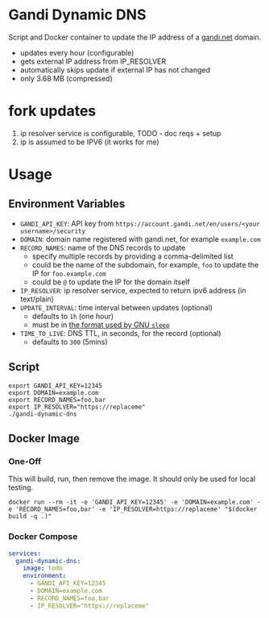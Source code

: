 # Gandi Dynamic DNS

Script and Docker container to update the IP address of a [gandi.net](https://www.gandi.net/) domain.

- updates every hour (configurable)
- gets external IP address from IP_RESOLVER
- automatically skips update if external IP has not changed
- only 3.68 MB (compressed)

# fork updates
1. ip resolver service is configurable, TODO - doc reqs + setup
2. ip is assumed to be IPV6 (it works for me)

# Usage
## Environment Variables
- `GANDI_API_KEY`: API key from `https://account.gandi.net/en/users/<your username>/security`
- `DOMAIN`: domain name registered with gandi.net, for example `example.com`
- `RECORD_NAMES`: name of the DNS records to update
  - specify multiple records by providing a comma-delimited list
  - could be the name of the subdomain, for example, `foo` to update the IP for `foo.example.com`
  - could be `@` to update the IP for the domain itself
- `IP_RESOLVER`: ip resolver service, expected to return ipv6 address (in text/plain)
- `UPDATE_INTERVAL`: time interval between updates (optional)
  - defaults to `1h` (one hour)
  - must be in [the format used by GNU `sleep`](https://www.gnu.org/software/coreutils/manual/html_node/sleep-invocation.html#sleep-invocation)
- `TIME_TO_LIVE`: DNS TTL, in seconds, for the record (optional)
  - defaults to `300` (5mins)

## Script

```shell
export GANDI_API_KEY=12345
export DOMAIN=example.com
export RECORD_NAMES=foo,bar
export IP_RESOLVER="https://replaceme"
./gandi-dynamic-dns
```

## Docker Image

### One-Off

This will build, run, then remove the image. It should only be used for local testing.

```shell
docker run --rm -it -e 'GANDI_API_KEY=12345' -e 'DOMAIN=example.com' -e 'RECORD_NAMES=foo,bar' -e 'IP_RESOLVER=https://replaceme' "$(docker build -q .)"
```

### Docker Compose

```yml
services:
  gandi-dynamic-dns:
    image: todo
    environment:
      - GANDI_API_KEY=12345
      - DOMAIN=example.com
      - RECORD_NAMES=foo,bar
      - IP_RESOLVER="https://replaceme"
```
